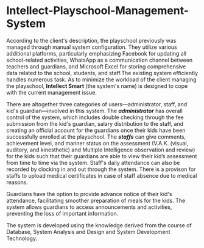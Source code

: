 # Intellect-Playschool-Management-System

According to the client's description, the playschool previously was managed through manual system configuration. They utilize various additional platforms, particularly emphasizing Facebook for updating all school-related activities, WhatsApp as a communication channel between teachers and guardians, and Microsoft Excel for storing comprehensive data related to the school, students, and staff.The existing system efficiently handles numerous task. As to minimize the workload of the client managing the playschool, **Intellect Smart** (the system's name) is designed to cope with the current management issue.

There are altogether three categories of users—administrator, staff, and kid's guardian—involved in this system. The **_administrator_** has overall control of the system, which includes double checking through the fee submission from the kid's guardian, salary distribution to the staff, and creating an official account for the guardians once their kids have been successfully enrolled at the playschool. The **_staffs_** can give comments, achievement level, and manner status on the assessment (V.A.K. (visual, auditory, and kinesthetic) and Multiple Intelligence observation and review) for the kids such that their guardians are able to view their kid’s assessment from time to time via the system. Staff's daily attendance can also be recorded by clocking in and out through the system. There is a provison for staffs to upload medical certificates in case of staff absence due to medical reasons.

Guardians have the option to provide advance notice of their kid's attendance, facilitating smoother preparation of meals for the kids. The system allows guardians to access announcements and activities, preventing the loss of important information.

The system is developed using the knowledge derived from the course of Database, System Analysis and Design and System Development Technology.  





